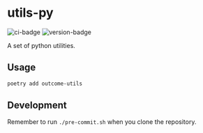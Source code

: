 # utils-py
![ci-badge](https://github.com/outcome-co/utils-py/workflows/Checks/badge.svg) ![version-badge](https://img.shields.io/badge/version-3.0.0-brightgreen)

A set of python utilities.

## Usage

```sh
poetry add outcome-utils
```

## Development

Remember to run `./pre-commit.sh` when you clone the repository.
